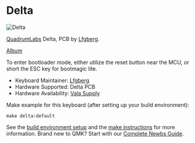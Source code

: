 # Delta

![Delta](https://i.imgur.com/fmrSAjbh.jpg)

[QuadrumLabs](http://quadrum.xyz/) Delta, PCB by [Lfgberg](https://github.com/lfgberg).

[Album](https://www.imgur.com/a/WNj2h2a)

To enter bootloader mode, either utilize the reset button near the MCU, or short the ESC key for bootmagic lite.

* Keyboard Maintainer: [Lfgberg](https://github.com/lfgberg)
* Hardware Supported: Delta PCB
* Hardware Availability: [Vala Supply](http://vala.supply/)

Make example for this keyboard (after setting up your build environment):

    make delta:default

See the [build environment setup](https://docs.qmk.fm/#/getting_started_build_tools) and the [make instructions](https://docs.qmk.fm/#/getting_started_make_guide) for more information. Brand new to QMK? Start with our [Complete Newbs Guide](https://docs.qmk.fm/#/newbs).
